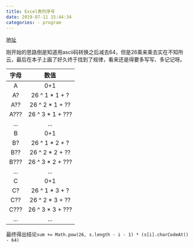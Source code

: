 ```yaml
---
title: Excel表列序号
date: 2019-07-11 15:44:34
categories: - program
---
```


[地址](https://leetcode-cn.com/problems/excel-sheet-column-number/)

刚开始的思路倒是知道用ascii码转换之后减去64，但是26乘来乘去实在不知所云，最后在本子上画了好久终于找到了规律，看来还是得要多写写、多记记呀。

|字母|数值|
|:--:|:--:|
| A | 0+1 |
| A? | 26 ^ 1 * 1 + ? |
| A?? | 26 ^ 2 * 1 + ??|
| A??? | 26 ^ 3 * 1 + ???|
| ... | ... |
| B | 0+1 |
| B? | 26 ^ 1 * 2 + ? |
| B?? | 26 ^ 2 * 2 + ??|
| B??? | 26 ^ 3 * 2 + ???|
| ... | ... |
| C | 0+1 |
| C? | 26 ^ 1 * 3 + ? |
| C?? | 26 ^ 2 * 3 + ??|
| C??? | 26 ^ 3 * 3 + ???|
| ... | ... |

最终得出结论`sum += Math.pow(26, s.length - i - 1) * (s[i].charCodeAt() - 64)`